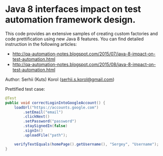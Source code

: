 Java 8 interfaces impact on test automation framework design.
======

This code provides an extensive samples of creating custom factories and code prettification using new Java 8 features.
You can find detailed instruction in the following articles:

 - http://qa-automation-notes.blogspot.com/2015/07/java-8-impact-on-test-automation.html
 - http://qa-automation-notes.blogspot.com/2015/08/java-8-impact-on-test-automation.html

Author: Serhii (Kuts) Korol (serhii.s.korol@gmail.com)

Prettified test case:
```java
@Test
public void correctLoginIntoGoogleAccount() {
	loadUrl("https://accounts.google.com")
		.setEmail("email")
		.clickNext()
		.setPassword("password")
		.staySignedIn(false)
		.signIn()
		.uploadFile("path");

	verifyTextEquals(homePage().getUsername(), "Sergey", "Username");
}    
```
